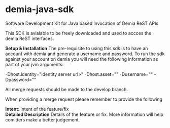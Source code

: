 # demia-java-sdk
Software Development Kit for Java based invocation of Demia ReST APIs

This SDK is avialable to be freely downloaded and used to accces the demia ReST interfaces.

**Setup & Installation**
The pre-requisite to using this sdk is to have an account with demia and generate a username and password.
To run the sdk against your account on demia you will need the following information as part of your jvm arguments:

 -Dhost.identity="identity server url>"
 -Dhost.asset="<asset server url>"
 -Dusername="<userid>"
 -Dpassword="<password>"

All merge requests should be made to the develop branch.

When providing a merge request please remember to provide the following

  **Intent**: Intent of the feature/fix <br/>
  **Detailed Description** Details of the feature or fix. More information will help comitters make a better judgement.
